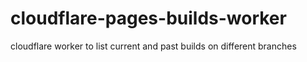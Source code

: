# cloudflare-pages-builds-worker
cloudflare worker to list current and past builds on different branches
